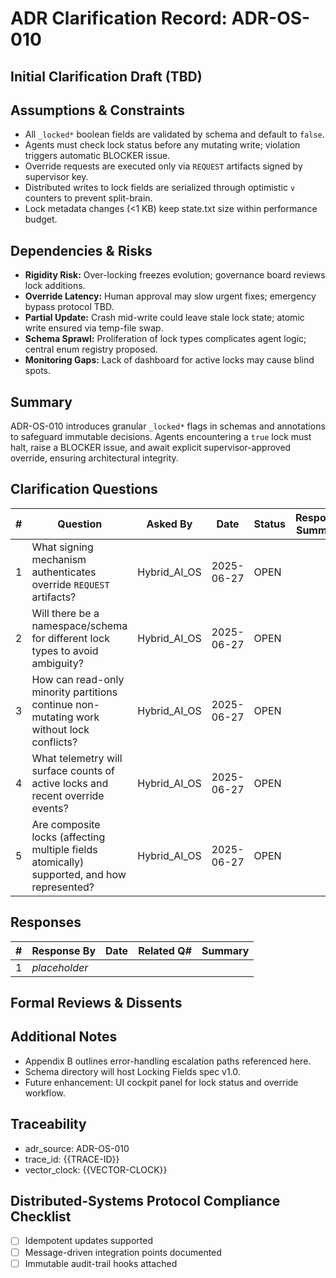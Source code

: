 # ADR Clarification Record: ADR-OS-010

## Initial Clarification Draft (TBD)


## Assumptions & Constraints
- All `_locked*` boolean fields are validated by schema and default to `false`.
- Agents must check lock status before any mutating write; violation triggers automatic BLOCKER issue.
- Override requests are executed only via `REQUEST` artifacts signed by supervisor key.
- Distributed writes to lock fields are serialized through optimistic `v` counters to prevent split-brain.
- Lock metadata changes (<1 KB) keep state.txt size within performance budget.

## Dependencies & Risks
- **Rigidity Risk:** Over-locking freezes evolution; governance board reviews lock additions.
- **Override Latency:** Human approval may slow urgent fixes; emergency bypass protocol TBD.
- **Partial Update:** Crash mid-write could leave stale lock state; atomic write ensured via temp-file swap.
- **Schema Sprawl:** Proliferation of lock types complicates agent logic; central enum registry proposed.
- **Monitoring Gaps:** Lack of dashboard for active locks may cause blind spots.

## Summary
ADR-OS-010 introduces granular `_locked*` flags in schemas and annotations to safeguard immutable decisions. Agents encountering a `true` lock must halt, raise a BLOCKER issue, and await explicit supervisor-approved override, ensuring architectural integrity.

## Clarification Questions
| # | Question | Asked By | Date | Status | Response Summary |
|---|----------|----------|------|--------|------------------|
| 1 | What signing mechanism authenticates override `REQUEST` artifacts? | Hybrid_AI_OS | 2025-06-27 | OPEN | |
| 2 | Will there be a namespace/schema for different lock types to avoid ambiguity? | Hybrid_AI_OS | 2025-06-27 | OPEN | |
| 3 | How can read-only minority partitions continue non-mutating work without lock conflicts? | Hybrid_AI_OS | 2025-06-27 | OPEN | |
| 4 | What telemetry will surface counts of active locks and recent override events? | Hybrid_AI_OS | 2025-06-27 | OPEN | |
| 5 | Are composite locks (affecting multiple fields atomically) supported, and how represented? | Hybrid_AI_OS | 2025-06-27 | OPEN | |

## Responses
| # | Response By | Date | Related Q# | Summary |
|---|-------------|------|------------|---------|
| 1 | _placeholder_ | | | |

## Formal Reviews & Dissents
<!-- Capture formal approvals, objections, and alternative viewpoints here. -->


## Additional Notes
- Appendix B outlines error-handling escalation paths referenced here.
- Schema directory will host Locking Fields spec v1.0.
- Future enhancement: UI cockpit panel for lock status and override workflow.

## Traceability
- adr_source: ADR-OS-010
- trace_id: {{TRACE-ID}}
- vector_clock: {{VECTOR-CLOCK}}

## Distributed-Systems Protocol Compliance Checklist
- [ ] Idempotent updates supported
- [ ] Message-driven integration points documented
- [ ] Immutable audit-trail hooks attached 